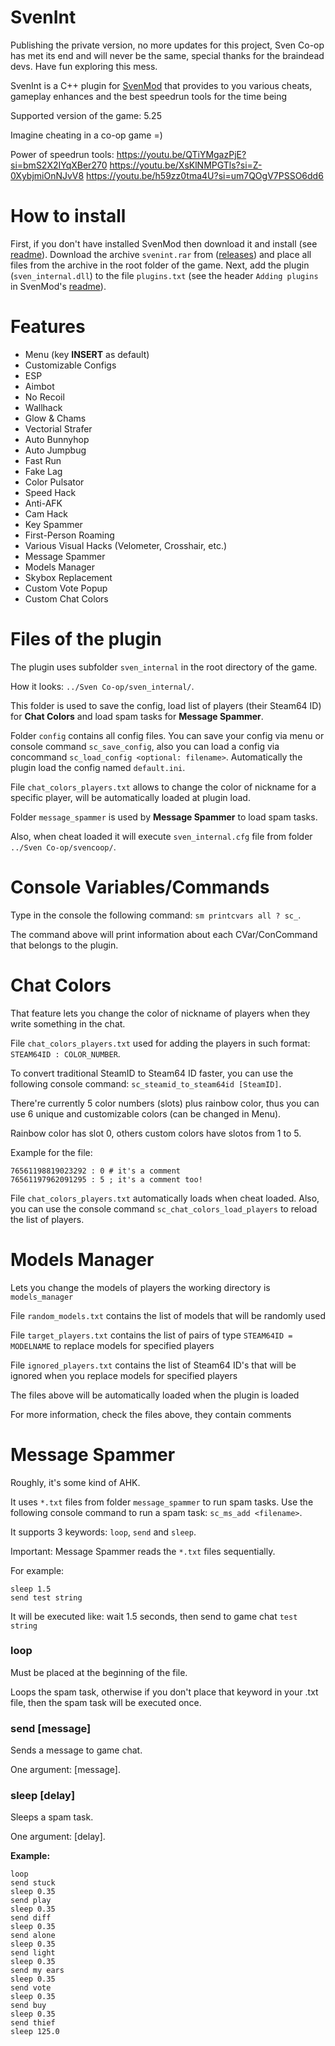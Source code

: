 # SvenInt
Publishing the private version, no more updates for this project, Sven Co-op has met its end and will never be the same, special thanks for the braindead devs. Have fun exploring this mess. 

SvenInt is a C++ plugin for [SvenMod](https://github.com/sw1ft747/SvenMod) that provides to you various cheats, gameplay enhances and the best speedrun tools for the time being

Supported version of the game: 5.25

Imagine cheating in a co-op game =)

Power of speedrun tools:
https://youtu.be/QTiYMgazPjE?si=bmS2X2IYqXBer270
https://youtu.be/XsKlNMPGTls?si=Z-0XybjmiOnNJvV8
https://youtu.be/h59zz0tma4U?si=um7QOgV7PSSO6dd6

# How to install
First, if you don't have installed SvenMod then download it and install (see [readme](https://github.com/sw1ft747/svenmod)). Download the archive `svenint.rar` from ([releases](https://github.com/sw1ft747/sven_internal/releases)) and place all files from the archive in the root folder of the game. Next, add the plugin (`sven_internal.dll`) to the file `plugins.txt` (see the header `Adding plugins` in SvenMod's [readme](https://github.com/sw1ft747/svenmod)). 

# Features
- Menu (key **INSERT** as default)
- Customizable Configs
- ESP
- Aimbot
- No Recoil
- Wallhack
- Glow & Chams
- Vectorial Strafer
- Auto Bunnyhop
- Auto Jumpbug
- Fast Run
- Fake Lag
- Color Pulsator
- Speed Hack
- Anti-AFK
- Cam Hack
- Key Spammer
- First-Person Roaming
- Various Visual Hacks (Velometer, Crosshair, etc.)
- Message Spammer
- Models Manager
- Skybox Replacement
- Custom Vote Popup
- Custom Chat Colors

# Files of the plugin
The plugin uses subfolder `sven_internal` in the root directory of the game.

How it looks: `../Sven Co-op/sven_internal/`.

This folder is used to save the config, load list of players (their Steam64 ID) for **Chat Colors** and load spam tasks for **Message Spammer**.

Folder `config` contains all config files. You can save your config via menu or console command `sc_save_config`, also you can load a config via concommand `sc_load_config <optional: filename>`. Automatically the plugin load the config named `default.ini`.

File `chat_colors_players.txt` allows to change the color of nickname for a specific player, will be automatically loaded at plugin load.

Folder `message_spammer` is used by **Message Spammer** to load spam tasks.

Also, when cheat loaded it will execute `sven_internal.cfg` file from folder `../Sven Co-op/svencoop/`.

# Console Variables/Commands
Type in the console the following command: `sm printcvars all ? sc_`.

The command above will print information about each CVar/ConCommand that belongs to the plugin.

# Chat Colors
That feature lets you change the color of nickname of players when they write something in the chat.

File `chat_colors_players.txt` used for adding the players in such format: `STEAM64ID : COLOR_NUMBER`.

To convert traditional SteamID to Steam64 ID faster, you can use the following console command: `sc_steamid_to_steam64id [SteamID]`.

There're currently 5 color numbers (slots) plus rainbow color, thus you can use 6 unique and customizable colors (can be changed in Menu).

Rainbow color has slot 0, others custom colors have slotos from 1 to 5.

Example for the file:
```
76561198819023292 : 0 # it's a comment
76561197962091295 : 5 ; it's a comment too!
```

File `chat_colors_players.txt` automatically loads when cheat loaded. Also, you can use the console command `sc_chat_colors_load_players` to reload the list of players.

# Models Manager
Lets you change the models of players the working directory is `models_manager`

File `random_models.txt` contains the list of models that will be randomly used

File `target_players.txt` contains the list of pairs of type `STEAM64ID = MODELNAME` to replace models for specified players

File `ignored_players.txt` contains the list of Steam64 ID's that will be ignored when you replace models for specified players

The files above will be automatically loaded when the plugin is loaded

For more information, check the files above, they contain comments

# Message Spammer
Roughly, it's some kind of AHK.

It uses `*.txt` files from folder `message_spammer` to run spam tasks. Use the following console command to run a spam task: `sc_ms_add <filename>`.

It supports 3 keywords: `loop`, `send` and `sleep`.

Important: Message Spammer reads the `*.txt` files sequentially.

For example:
```
sleep 1.5
send test string
```
It will be executed like: wait 1.5 seconds, then send to game chat `test string`

### loop
Must be placed at the beginning of the file.

Loops the spam task, otherwise if you don't place that keyword in your .txt file, then the spam task will be executed once.

### send [message]
Sends a message to game chat.

One argument: [message].

### sleep [delay]
Sleeps a spam task.

One argument: [delay].

**Example:**
```
loop
send stuck
sleep 0.35
send play
sleep 0.35
send diff
sleep 0.35
send alone
sleep 0.35
send light
sleep 0.35
send my ears
sleep 0.35
send vote
sleep 0.35
send buy
sleep 0.35
send thief
sleep 125.0
```
